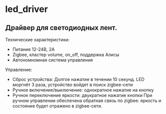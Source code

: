 # led_driver
## Драйвер для светодиодных лент.
Технические характеристики:
- Питание 12-24В, 2А
- Zigbee, кластер volume, on_off, поддержка Алисы
- Автономномная система управления


Управление:
- Сброс устройства: Долгое нажатие в течении 10 секунд. LED моргнёт 3 раза, устройство войдет в поиск zigbee-сети
- Ручное включение/выключение: однократное нажатие на кнопку
- Ручное переключение яркости: двукратное нажатие кнопки
При ручном управлении обеспечена обратная связь по zigbee: яркость и состояние будет отражено в zigbee-сети.
